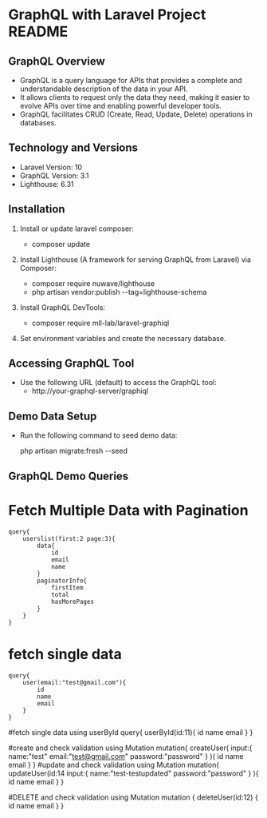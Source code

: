 # GraphQL with Laravel Project README

## GraphQL Overview

- GraphQL is a query language for APIs that provides a complete and understandable description of the data in your API.
- It allows clients to request only the data they need, making it easier to evolve APIs over time and enabling powerful developer tools.
- GraphQL facilitates CRUD (Create, Read, Update, Delete) operations in databases.

## Technology and Versions

- Laravel Version: 10
- GraphQL Version: 3.1
- Lighthouse: 6.31

## Installation

1. Install or update laravel composer:
    - composer update

2. Install Lighthouse (A framework for serving GraphQL from Laravel) via Composer:

    - composer require nuwave/lighthouse
    - php artisan vendor:publish --tag=lighthouse-schema
    
3. Install GraphQL DevTools:
    
    - composer require mll-lab/laravel-graphiql

4. Set environment variables and create the necessary database.

## Accessing GraphQL Tool

- Use the following URL (default) to access the GraphQL tool:
    - http://your-graphql-server/graphiql

## Demo Data Setup

- Run the following command to seed demo data:
    
    php artisan migrate:fresh --seed
    

## GraphQL Demo Queries

# Fetch Multiple Data with Pagination

    query{
        userslist(first:2 page:3){
            data{
                id
                email
                name
            }
            paginatorInfo{
                firstItem
                total
                hasMorePages
            }
        }
    }

# fetch single data 
    query{
        user(email:"test@gmail.com"){
            id
            name
            email
        }
    }
    
#fetch single data using userById
    query{
        userById(id:11){
            id
            name
            email
        }
    }

#create and check validation using Mutation
    mutation{
        createUser(
            input:{
            name:"test"
                    email:"test@gmail.com"
                    password:"password"
            }
        ){
            id
            name
            email
        }
    }
#update and check validation using Mutation
    mutation{
        updateUser(id:14
            input:{
            name:"test-testupdated"
                    password:"password"
            }
        ){
            id
            name
            email
        }
    }

#DELETE and check validation using Mutation
    mutation {
        deleteUser(id:12) {
            id
            name
            email
        }
    }

